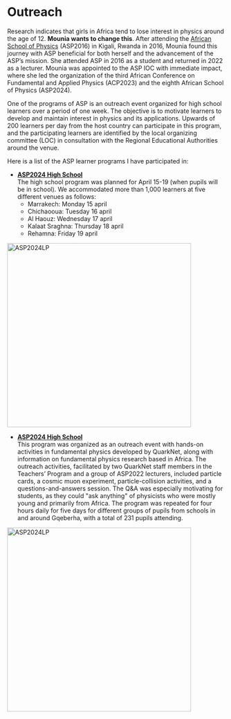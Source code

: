 # Outreach
Research indicates that girls in Africa tend to lose interest in physics around the age of 12. **Mounia wants to change this**. After attending the
[African School of Physics](https://africanschoolofphysics.org) (ASP2016) in Kigali, Rwanda in 2016, Mounia found this journey with ASP beneficial for both herself 
and the advancement of the ASP’s mission. She attended ASP in 2016 as a student and returned in 2022 as a lecturer. 
Mounia was appointed to the ASP IOC with immediate impact, where she led the organization of the third African Conference on Fundamental and Applied Physics (ACP2023)
and the eighth African School of Physics (ASP2024).

One of the programs of ASP is an outreach event organized for high school learners over a period of one week. 
The objective is to motivate learners to develop and maintain interest in physics and its applications. 
Upwards of 200 learners per day from the host country can participate in this program, and the participating 
learners are identified by the local organizing committee (LOC) in consultation with the Regional Educational Authorities around the venue.

Here is a list of the ASP learner programs I have participated in:
- **[ASP2024 High School](https://indico.cern.ch/event/1393743/)** <br /> 
    The high school program was planned for April 15-19 (when pupils will be in school). We accommodated more than 1,000 learners at five different venues as follows:
  - Marrakech: Monday 15 april
  - Chichaooua: Tuesday 16 april
  - Al Haouz:  Wednesday 17 april
  - Kalaat Sraghna: Thursday 18 april
  - Rehamna: Friday 19 april
  
<img style="" width="425" alt="ASP2024LP" title="ASP2024LP" src="../ASP2024_Learners_Prpgram.jpeg">

- **[ASP2024 High School]([https://indico.cern.ch/event/1393743/](https://africanschoolofphysics.org/asp2022/))** <br /> 
    This program was organized as an outreach event with hands-on activities in fundamental physics developed by QuarkNet, along with information
    on fundamental physics research based in Africa. The outreach activities, facilitated by two QuarkNet staff members in the Teachers’ Program
    and a group of ASP2022 lecturers, included particle cards, a cosmic muon experiment, particle-collision activities, and a questions-and-answers session.
    The Q&A was especially motivating for students, as they could "ask anything" of physicists who were mostly young and primarily from Africa. The program was repeated 
    for four hours daily for five days for different groups of pupils from schools in and around Gqeberha, with a total of 231 pupils attending.

<img style="" width="425" alt="ASP2024LP" title="ASP2024LP" src="../ASP2024_Learners_Prpgram.jpeg">
